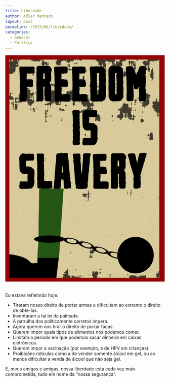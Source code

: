 ```yaml
---
title: Liberdade
author: Adler Medrado
layout: post
permalink: /2015/06/liberdade/
categories:
  - General
  - Política
---
```

<center>
<img src="/media/uploads/2015/06/1984_freedom_is_slavery.jpg" alt="1984 Freedom is Slavery"/>
</center><br />

Eu estava refletindo hoje:

  * Tiraram nosso direito de portar armas e dificultam ao extremo o direito de obte-las.
  * Inventaram a tal lei da palmada.
  * A patrulha dos politicamente corretos impera.
  * Agora querem nos tirar o direito de portar facas.
  * Querem impor quais tipos de alimentos nós podemos comer.
  * Limitam o período em que podemos sacar dinheiro em caixas eletrônicos.
  * Querem impor a vacinação (por exemplo, a de HPV em crianças).
  * Proibições ridículas como a de vender somente álcool em gel, ou ao menos dificultar a venda de álcool que não seja gel.

É, meus amigos e amigas, nossa liberdade está cada vez mais comprometida, tudo em nome da &#8220;nossa segurança&#8221;.

